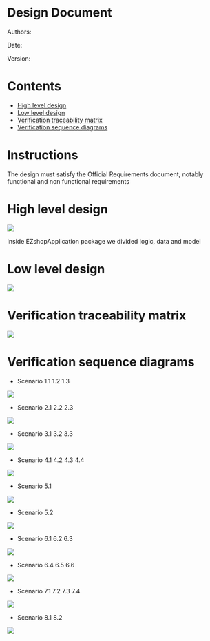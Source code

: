 # Design Document

Authors:

Date:

Version:

# Contents

- [High level design](#package-diagram)
- [Low level design](#class-diagram)
- [Verification traceability matrix](#verification-traceability-matrix)
- [Verification sequence diagrams](#verification-sequence-diagrams)

# Instructions

The design must satisfy the Official Requirements document, notably functional and non functional requirements

# High level design

![](Images/design/high_level.png)

Inside EZshopApplication package we divided logic, data and model

# Low level design

![](Images/design/class_diagram.png)

# Verification traceability matrix

![](Images/design/matrix.PNG)

# Verification sequence diagrams

- Scenario 1.1 1.2 1.3

![](Images/design/1.png)

- Scenario 2.1 2.2 2.3

![](Images/design/2.png)

- Scenario 3.1 3.2 3.3

![](Images/design/3.png)

- Scenario 4.1 4.2 4.3 4.4

![](Images/design/4.png)

- Scenario 5.1

![](Images/design/5.1.png)

- Scenario 5.2

![](Images/design/5.2.png)

- Scenario 6.1 6.2 6.3

![](Images/design/6_1_3.png)

- Scenario 6.4 6.5 6.6

![](Images/design/6_4_6.png)

- Scenario 7.1 7.2 7.3 7.4

![](Images/design/7.png)

- Scenario 8.1 8.2

![](Images/design/8.png)

